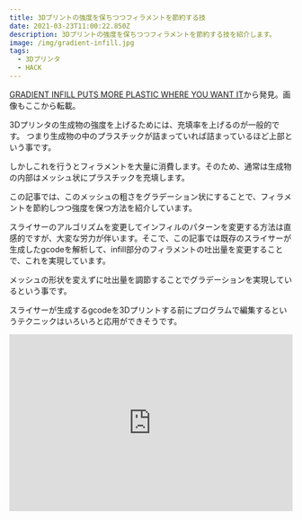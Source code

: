 ```yaml
---
title: 3Dプリントの強度を保ちつつフィラメントを節約する技
date: 2021-03-23T11:00:22.850Z
description: 3Dプリントの強度を保ちつつフィラメントを節約する技を紹介します。
image: /img/gradient-infill.jpg
tags:
  - 3Dプリンタ
  - HACK
---
```

[GRADIENT INFILL PUTS MORE PLASTIC WHERE YOU WANT IT](https://hackaday.com/2020/01/20/gradient-infill-puts-more-plastic-where-you-want-it/)から発見。画像もここから転載。

3Dプリンタの生成物の強度を上げるためには、充填率を上げるのが一般的です。
つまり生成物の中のプラスチックが詰まっていれば詰まっているほど上部という事です。

しかしこれを行うとフィラメントを大量に消費します。そのため、通常は生成物の内部はメッシュ状にプラスチックを充填します。

この記事では、このメッシュの粗さをグラデーション状にすることで、フィラメントを節約しつつ強度を保つ方法を紹介しています。

スライサーのアルゴリズムを変更してインフィルのパターンを変更する方法は直感的ですが、大変な労力が伴います。そこで、この記事では既存のスライサーが生成したgcodeを解析して、infill部分のフィラメントの吐出量を変更することで、これを実現しています。

メッシュの形状を変えずに吐出量を調節することでグラデーションを実現しているという事です。

スライサーが生成するgcodeを3Dプリントする前にプログラムで編集するというテクニックはいろいろと応用ができそうです。

<iframe width="100%" height="315" src="https://www.youtube.com/embed/hq53gsYREHU" frameborder="0" allow="accelerometer; autoplay; clipboard-write; encrypted-media; gyroscope; picture-in-picture" allowfullscreen></iframe>
